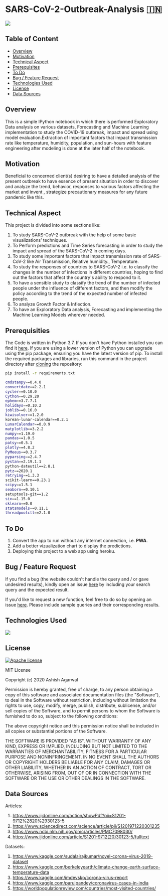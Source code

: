 # SARS-CoV-2-Outbreak-Analysis :india:

[![](https://i.imgur.com/5gj4USj.png)](https://github.com/ikigai-aa/SARS-CoV-2-Outbreak-Analysis/blob/master/a-page-001.jpg)

## Table of Content
  * [Overview](#overview)
  * [Motivation](#motivation)
  * [Technical Aspect](#technical-aspect)
  * [Prerequisites](#Prerequisites)
  * [To Do](#to-do)
  * [Bug / Feature Request](#bug---feature-request)
  * [Technologies Used](#technologies-used)
  * [License](#license)
  * [Data Sources](#data-sources)
 
 ## Overview

This is a simple IPython notebook in which there is performed Exploratory Data analysis on various datasets, Forecasting and Machine Learning implementation to study the COVID-19 outbreak, impact and spread using model evaluation.Extraction of important factors that impact transmission rate like temperature, humidity, population, and sun-hours with feature engineering after modeling is done at the later half of the notebook.

## Motivation
Beneficial to concerned client(s) desiring to have a detailed analysis of the present outbreak to have essence of present situation in order to discover and analyze the trend, behavior, responses to various factors affecting the market and invent , strategize precautionary measures for any future pandemic like this.

## Technical Aspect
This project is divided into some sections like:

1. To study SARS-CoV-2 outbreak with the help of some basic visualizations’ techniques.
2. To Perform predictions and Time Series forecasting in order to study the impact and spread of the SARS-CoV-2 in coming days.
3. To study some important factors that impact transmission rate of SARS-CoV-2 like Air Transmission, Relative humidity., Temperature.
4. To study the responses of countries to SARS-CoV-2 i.e. to classify the changes in the number of infections in different countries, hoping to find out the factors that affect  the country's ability to respond to it.
5. To have a sensible study to classify the trend of the number of infected people under the influence of different factors, and then modify the policy according to the trend of the expected number of infected people.
6. To analyze Growth Factor & Inflection.
7. To have an Exploratory Data analysis, Forecasting and implementing the Machine Learning Models wherever needed.

## Prerequisities
The Code is written in Python 3.7. If you don't have Python installed you can find it [here](https://www.python.org/downloads/). If you are using a lower version of Python you can upgrade using the pip package, ensuring you have the latest version of pip. To install the required packages and libraries, run this command in the project directory after [cloning](https://www.howtogeek.com/451360/how-to-clone-a-github-repository/) the repository:
```bash
pip install -r requirements.txt
```
```bash
cmdstanpy==0.4.0
convertdate==2.2.1
cycler==0.10.0
Cython==0.29.20
ephem==3.7.7.1
holidays==0.10.2
joblib==0.16.0
kiwisolver==1.2.0
korean-lunar-calendar==0.2.1
LunarCalendar==0.0.9
matplotlib==3.2.2
numpy==1.19.0
pandas==1.0.5
patsy==0.5.1
plotly==4.8.2
PyMeeus==0.3.7
pyparsing==2.4.7
pystan==2.19.1.1
python-dateutil==2.8.1
pytz==2020.1
retrying==1.3.3
scikit-learn==0.23.1
scipy==1.5.1
seaborn==0.10.1
setuptools-git==1.2
six==1.15.0
sklearn==0.0
statsmodels==0.11.1
threadpoolctl==2.1.0

```

## To Do
1. Convert the app to run without any internet connection, i.e. __PWA__.
2. Add a better vizualization chart to display the predictions.
3. Deploying this project to a web app using heroku. 

## Bug / Feature Request
If you find a bug (the website couldn't handle the query and / or gave undesired results), kindly open an issue [here](https://github.com/ikigai-aa/SARS-CoV-2-Outbreak-Analysis/issues/new) by including your search query and the expected result.

If you'd like to request a new function, feel free to do so by opening an issue [here](https://github.com/ikigai-aa/SARS-CoV-2-Outbreak-Analysis/issues/new). Please include sample queries and their corresponding results.

## Technologies Used

![](https://forthebadge.com/images/badges/made-with-python.svg)


## License
[![Apache license](https://img.shields.io/badge/license-apache-blue?style=for-the-badge&logo=appveyor)](http://www.apache.org/licenses/LICENSE-2.0e)

MIT License

Copyright (c) 2020 Ashish Agarwal

Permission is hereby granted, free of charge, to any person obtaining a copy
of this software and associated documentation files (the "Software"), to deal
in the Software without restriction, including without limitation the rights
to use, copy, modify, merge, publish, distribute, sublicense, and/or sell
copies of the Software, and to permit persons to whom the Software is
furnished to do so, subject to the following conditions:

The above copyright notice and this permission notice shall be included in all
copies or substantial portions of the Software.

THE SOFTWARE IS PROVIDED "AS IS", WITHOUT WARRANTY OF ANY KIND, EXPRESS OR
IMPLIED, INCLUDING BUT NOT LIMITED TO THE WARRANTIES OF MERCHANTABILITY,
FITNESS FOR A PARTICULAR PURPOSE AND NONINFRINGEMENT. IN NO EVENT SHALL THE
AUTHORS OR COPYRIGHT HOLDERS BE LIABLE FOR ANY CLAIM, DAMAGES OR OTHER
LIABILITY, WHETHER IN AN ACTION OF CONTRACT, TORT OR OTHERWISE, ARISING FROM,
OUT OF OR IN CONNECTION WITH THE SOFTWARE OR THE USE OR OTHER DEALINGS IN THE
SOFTWARE.

## Data Sources 

Articles:
1. https://www.ijidonline.com/action/showPdf?pii=S1201-9712%2820%2930123-5
2. https://www.sciencedirect.com/science/article/pii/S1201971220301235
3. https://www.ncbi.nlm.nih.gov/pmc/articles/PMC7098030/
4. https://www.ijidonline.com/article/S1201-9712(20)30123-5/fulltext


Datasets:
1. https://www.kaggle.com/sudalairajkumar/novel-corona-virus-2019-dataset
2. https://www.kaggle.com/berkeleyearth/climate-change-earth-surface-temperature-data
3. https://www.kaggle.com/imdevskp/corona-virus-report
4. https://www.kaggle.com/parulpandey/coronavirus-cases-in-india
5. https://worldpopulationreview.com/countries/most-visited-countries/



